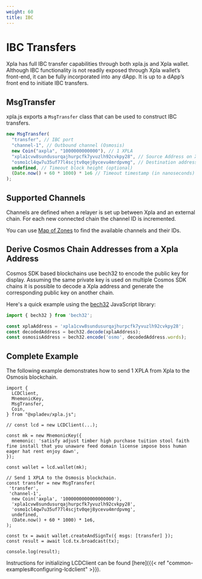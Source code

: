 ```yaml
---
weight: 60
title: IBC
---
```


# IBC Transfers

Xpla has full IBC transfer capabilities through both xpla.js and Xpla wallet. Although IBC functionality is not readily exposed through Xpla wallet’s front-end, it can be fully incorporated into any dApp. It is up to a dApp’s front end to initiate IBC transfers.

## MsgTransfer

xpla.js exports a `MsgTransfer` class that can be used to construct IBC transfers.

```js
new MsgTransfer(
  "transfer", // IBC port
  "channel-1", // Outbound channel (Osmosis)
  new Coin("axpla", "1000000000000"), // 1 XPLA
  "xpla1cvw8sundusurqajhurpcfk7yvuzlh92cvkpy28", // Source Address on Xpla
  "osmo1cl4qw7u35uf77l4scjtv0qej8ycevu4mrdpvmg", // Destination address on Osmosis
  undefined, // Timeout block height (optional)
  (Date.now() + 60 * 1000) * 1e6 // Timeout timestamp (in nanoseconds) relative to the current block timestamp.
);
```

## Supported Channels

Channels are defined when a relayer is set up between Xpla and an external chain. For each new connected chain the channel ID is incremented.

You can use [Map of Zones](https://mapofzones.com/zone?period=24&source=dimension-1&tableOrderBy=success&tableOrderSort=desc&testnet=false) to find the available channels and their IDs.

## Derive Cosmos Chain Addresses from a Xpla Address

Cosmos SDK based blockchains use bech32 to encode the public key for display. Assuming the same private key is used on multiple Cosmos SDK chains it is possible to decode a Xpla address and generate the corresponding public key on another chain.

Here's a quick example using the [bech32](https://github.com/bitcoinjs/bech32) JavaScript library:

```js
import { bech32 } from 'bech32';

const xplaAddress = 'xpla1cvw8sundusurqajhurpcfk7yvuzlh92cvkpy28';
const decodedAddress = bech32.decode(xplaAddress);
const osmosisAddress = bech32.encode('osmo', decodedAddress.words);
```

## Complete Example

The following example demonstrates how to send 1 XPLA from Xpla to the Osmosis blockchain.

```JS
import {
  LCDClient,
  MnemonicKey,
  MsgTransfer,
  Coin,
} from "@xpladev/xpla.js";

// const lcd = new LCDClient(...);

const mk = new MnemonicKey({
  mnemonic: 'satisfy adjust timber high purchase tuition stool faith fine install that you unaware feed domain license impose boss human eager hat rent enjoy dawn',
});

const wallet = lcd.wallet(mk);

// Send 1 XPLA to the Osmosis blockchain.
const transfer = new MsgTransfer(
 'transfer',
 'channel-1',
  new Coin('axpla', '1000000000000000000'),
  'xpla1cvw8sundusurqajhurpcfk7yvuzlh92cvkpy28',
  'osmo1cl4qw7u35uf77l4scjtv0qej8ycevu4mrdpvmg',
  undefined,
  (Date.now() + 60 * 1000) * 1e6,
);

const tx = await wallet.createAndSignTx({ msgs: [transfer] });
const result = await lcd.tx.broadcast(tx);

console.log(result);
```

Instructions for initializing LCDClient can be found [here]({{< ref "common-examples#configuring-lcdclient" >}}).
